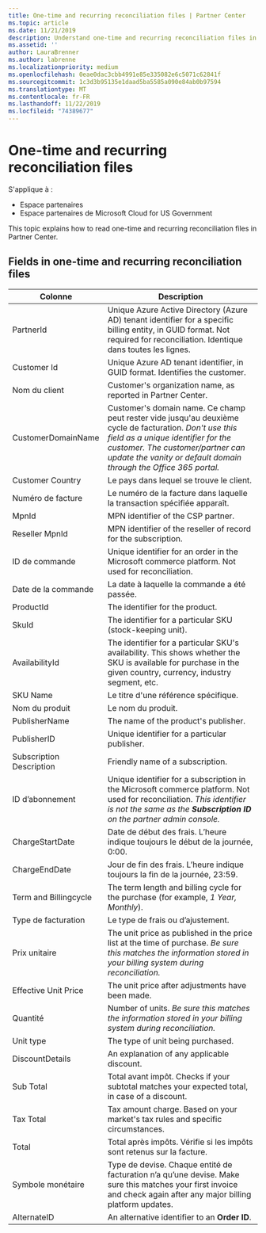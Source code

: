 ```yaml
---
title: One-time and recurring reconciliation files | Partner Center
ms.topic: article
ms.date: 11/21/2019
description: Understand one-time and recurring reconciliation files in Partner Center.
ms.assetid: ''
author: LauraBrenner
ms.author: labrenne
ms.localizationpriority: medium
ms.openlocfilehash: 0eae0dac3cbb4991e85e335082e6c5071c62841f
ms.sourcegitcommit: 1c3d3b95135e1daad5ba5585a090e84ab0b97594
ms.translationtype: MT
ms.contentlocale: fr-FR
ms.lasthandoff: 11/22/2019
ms.locfileid: "74389677"
---
```

# <a name="one-time-and-recurring-reconciliation-files"></a>One-time and recurring reconciliation files

S'applique à :

- Espace partenaires
- Espace partenaires de Microsoft Cloud for US Government

This topic explains how to read one-time and recurring reconciliation files in Partner Center.

## <a name="fields-in-one-time-and-recurring-reconciliation-files"></a>Fields in one-time and recurring reconciliation files

| Colonne | Description |
| ------ | ----------- |
| PartnerId | Unique Azure Active Directory (Azure AD) tenant identifier for a specific billing entity, in GUID format. Not required for reconciliation. Identique dans toutes les lignes. |
| Customer Id | Unique Azure AD tenant identifier, in GUID format. Identifies the customer. |
| Nom du client | Customer's organization name, as reported in Partner Center. |
| CustomerDomainName | Customer's domain name. Ce champ peut rester vide jusqu'au deuxième cycle de facturation. *Don't use this field as a unique identifier for the customer. The customer/partner can update the vanity or default domain through the  Office 365 portal.* |
| Customer Country | Le pays dans lequel se trouve le client. |
| Numéro de facture | Le numéro de la facture dans laquelle la transaction spécifiée apparaît. |
| MpnId | MPN identifier of the CSP partner. |
| Reseller MpnId | MPN identifier of the reseller of record for the subscription. |
| ID de commande | Unique identifier for an order in the Microsoft commerce platform. Not used for reconciliation. |
| Date de la commande | La date à laquelle la commande a été passée. |
| ProductId | The identifier for the product. |
| SkuId | The identifier for a particular SKU (stock-keeping unit). |
| AvailabilityId | The identifier for a particular SKU's availability. This shows whether the SKU is available for purchase in the given country, currency, industry segment, etc. |
| SKU Name | Le titre d'une référence spécifique. |
| Nom du produit | Le nom du produit. |
| PublisherName | The name of the product's publisher.
| PublisherID | Unique identifier for a particular publisher. |
| Subscription Description | Friendly name of a subscription. |
| ID d’abonnement | Unique identifier for a subscription in the Microsoft commerce platform. Not used for reconciliation. *This identifier is not the same as the **Subscription ID** on the partner admin console.* |
| ChargeStartDate | Date de début des frais. L’heure indique toujours le début de la journée, 0:00. |
| ChargeEndDate | Jour de fin des frais. L’heure indique toujours la fin de la journée, 23:59. |
| Term and Billingcycle | The term length and billing cycle for the purchase (for example, *1 Year, Monthly*). |
| Type de facturation | Le type de frais ou d’ajustement. |
| Prix unitaire | The unit price as published in the price list at the time of purchase. *Be sure this matches the information stored in your billing system during reconciliation.* |
| Effective Unit Price | The unit price after adjustments have been made. |
| Quantité | Number of units. *Be sure this matches the information stored in your billing system during reconciliation.* |
| Unit type | The type of unit being purchased. |
| DiscountDetails | An explanation of any applicable discount. |
| Sub Total | Total avant impôt. Checks if your subtotal matches your expected total, in case of a discount. |
| Tax Total | Tax amount charge. Based on your market's tax rules and specific circumstances. |
| Total | Total après impôts. Vérifie si les impôts sont retenus sur la facture. |
| Symbole monétaire | Type de devise. Chaque entité de facturation n’a qu’une devise. Make sure this matches your first invoice and check again after any major billing platform updates. |
| AlternateID | An alternative identifier to an **Order ID**. |
